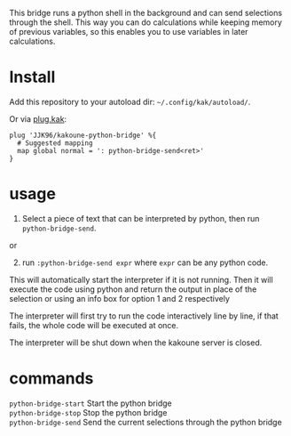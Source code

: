 This bridge runs a python shell in the background and can send selections through the shell.
This way you can do calculations while keeping memory of previous variables, so this enables you to use variables in later calculations.

# Install

Add this repository to your autoload dir: `~/.config/kak/autoload/`.

Or via [plug.kak](https://github.com/andreyorst/plug.kak):

```
plug 'JJK96/kakoune-python-bridge' %{
  # Suggested mapping
  map global normal = ': python-bridge-send<ret>'
}
```

# usage

1. Select a piece of text that can be interpreted by python, then run `python-bridge-send`.

or

2. run `:python-bridge-send expr` where `expr` can be any python code.

This will automatically start the interpreter if it is not running.
Then it will execute the code using python and return the output in place of the selection or using an info box for option 1 and 2 respectively

The interpreter will first try to run the code interactively line by line, if that fails, the whole code will be executed at once.

The interpreter will be shut down when the kakoune server is closed.

# commands

`python-bridge-start` Start the python bridge  
`python-bridge-stop` Stop the python bridge  
`python-bridge-send` Send the current selections through the python bridge  
